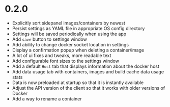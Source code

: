 # 0.2.0
- Explicitly sort sidepanel images/containers by newest
- Persist settings as YAML file in appropriate OS config directory
- Settings will be saved periodically when using the app
- Add `save` button to settings window
- Add ability to change docker socket location in settings
- Display a confirmation popup when deleting a container/image
- A lot of ui fixes and tweaks, more readable text
- Add configurable font sizes to the settings window
- Add a default `Host` tab that displays information about the docker host
- Add data usage tab with containers, images and build cache data usage stats
- Data is now preloaded at startup so that it is instantly available
- Adjust the API version of the client so that it works with older versions of Docker
- Add a way to rename a container
